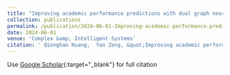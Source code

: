 ```yaml
---
title: "Improving academic performance predictions with dual graph neural networks"
collection: publications
permalink: /publication/2024-06-01-Improving-academic-performance-predictions-with-dual-graph-neural-networks
date: 2024-06-01
venue: 'Complex &amp; Intelligent Systems'
citation: ' Qionghao Huang,  Yan Zeng, &quot;Improving academic performance predictions with dual graph neural networks.&quot; Complex &amp;amp; Intelligent Systems, 2024.'
---
```

Use [Google Scholar](https://scholar.google.com/scholar?q=Improving+academic+performance+predictions+with+dual+graph+neural+networks){:target="_blank"} for full citation